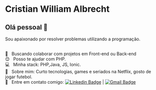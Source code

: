# Cristian William Albrecht

## Olá pessoal 👋
Sou apaixonado por resolver problemas utilizando a programação.

 <br/> :purple_heart: &nbsp; Buscando colaborar com projetos em Front-end ou Back-end
 <br/> :blush: &nbsp; Posso te ajudar com PHP.
 <br/> :computer: &nbsp; Minha stack: PHP,Java, JS, Ionic.
 <br/> 💬  &nbsp; Sobre mim: Curto tecnologias, games e seriados na Netflix, gosto de jogar futebol.
 <br/> :email: &nbsp; Entre em contato comigo: [![Linkedin Badge](https://img.shields.io/badge/-CristianAlbrecht-blue?style=flat-square&logo=Linkedin&logoColor=white&link=https://www.linkedin.com/in/cristian-william-albrecht/)](https://www.linkedin.com/in/cristian-william-albrecht/) 
| 
[![Gmail Badge](https://img.shields.io/badge/-cristianwillian174@gmail.com-c14438?style=flat-square&logo=Gmail&logoColor=white&link=mailto:cristianwillian174@gmail.com)](mailto:cristianwillian174@gmail.com)
